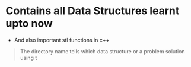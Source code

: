 # Contains all Data Structures learnt upto now

* And also important stl functions in c++

>The directory name tells which data structure or a problem solution using t
